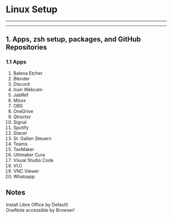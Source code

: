 # Linux Setup

---
---

## 1. Apps, zsh setup, packages, and GitHub Repositories

### 1.1 Apps

1. Balena Etcher
1. Blender
1. Discord
1. Iruin Webcam
1. JabRef
1. Mixxx
1. OBS
1. OneDrive
1. Qtractor
1. Signal
1. Spotify
1. Stacer
1. St. Gallen Steuern
1. Teams
1. TexMaker
1. Ultimaker Cura
1. Visual Studio Code
1. VLC
1. VNC Viewer
1. Whatsapp

## Notes

Install Libre Office by Default!  
OneNote accessible by Browser!
